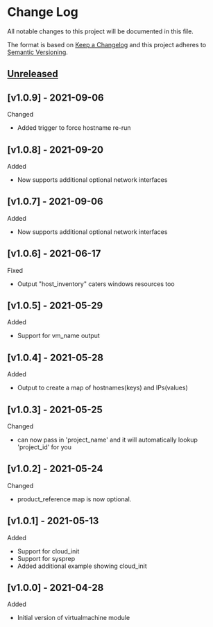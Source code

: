# Change Log

All notable changes to this project will be documented in this file.

The format is based on [Keep a Changelog](http://keepachangelog.com/) and this
project adheres to [Semantic Versioning](http://semver.org/).

<a name="unreleased"></a>
## [Unreleased]

<a name="v1.0.9"></a>
## [v1.0.9] - 2021-09-06

Changed
- Added trigger to force hostname re-run

<a name="v1.0.8"></a>
## [v1.0.8] - 2021-09-20

Added

- Now supports additional optional network interfaces

<a name="v1.0.7"></a>
## [v1.0.7] - 2021-09-06

Added
- Now supports additional optional network interfaces


<a name="v1.0.6"></a>
## [v1.0.6] - 2021-06-17

Fixed
-  Output "host_inventory" caters windows resources too

<a name="v1.0.5"></a>
## [v1.0.5] - 2021-05-29

Added
-  Support for vm_name output

<a name="v1.0.4"></a>
## [v1.0.4] - 2021-05-28

Added
-  Output to create a map of hostnames(keys) and IPs(values)

<a name="v1.0.3"></a>
## [v1.0.3] - 2021-05-25

Changed
- can now pass in 'project_name' and it will automatically lookup 'project_id' for you

<a name="v1.0.2"></a>
## [v1.0.2] - 2021-05-24

Changed
- product_reference map is now optional.

<a name="v1.0.1"></a>
## [v1.0.1] - 2021-05-13

Added
- Support for cloud_init
- Support for sysprep
- Added additional example showing cloud_init


<a name="v1.0.0"></a>
## [v1.0.0] - 2021-04-28

Added
- Initial version of virtualmachine module

[Unreleased]: https://github.com/Aristocrat-B2B/terraform-nutanix-virtualmachine/compare/v1.0.0...HEAD
